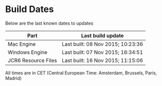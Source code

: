 # Build Dates

Below are the last known dates to updates

Part | Last build update
-----|-----
Mac Engine | Last built: 08 Nov 2015; 10:23:36
Windows Engine | Last built: 07 Nov 2015; 16:34:51
JCR6 Resource Files | Last built: 16 Nov 2015; 11:15:06
All times are in CET (Central European Time: Amsterdam, Brussels, Paris, Madrid)



